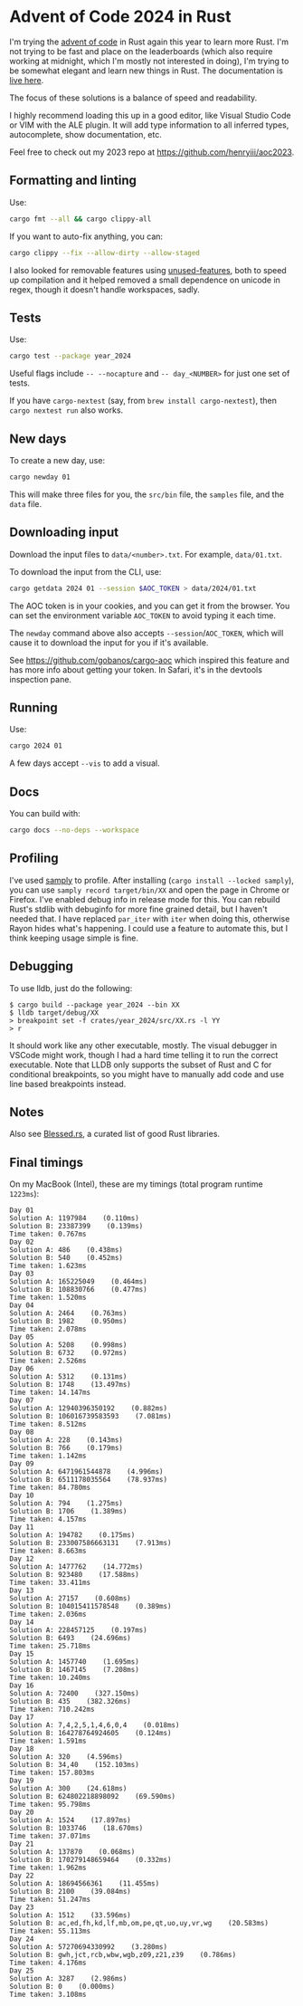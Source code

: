 # Advent of Code 2024 in Rust

I'm trying the [advent of code](https://adventofcode.com/2024) in Rust again this
year to learn more Rust. I'm not trying to be fast and place on the leaderboards
(which also require working at midnight, which I'm mostly not interested in
doing), I'm trying to be somewhat elegant and learn new things in Rust. The
documentation is [live here](https://henryiii.github.io/aoc2024).

The focus of these solutions is a balance of speed and readability.

I highly recommend loading this up in a good editor, like Visual Studio Code or
VIM with the ALE plugin. It will add type information to all inferred types,
autocomplete, show documentation, etc.

Feel free to check out my 2023 repo at <https://github.com/henryiii/aoc2023>.

## Formatting and linting

Use:

```bash
cargo fmt --all && cargo clippy-all
```

If you want to auto-fix anything, you can:

```bash
cargo clippy --fix --allow-dirty --allow-staged
```

I also looked for removable features using
[unused-features](https://crates.io/crates/cargo-unused-features), both to
speed up compilation and it helped removed a small dependence on unicode in
regex, though it doesn't handle workspaces, sadly.

## Tests

Use:

```bash
cargo test --package year_2024
```

Useful flags include `-- --nocapture` and `-- day_<NUMBER>` for just one set of tests.

If you have `cargo-nextest` (say, from `brew install cargo-nextest`), then
`cargo nextest run` also works.

## New days

To create a new day, use:

```bash
cargo newday 01
```

This will make three files for you, the `src/bin` file, the `samples` file, and
the `data` file.

## Downloading input

Download the input files to `data/<number>.txt`. For example, `data/01.txt`.

To download the input from the CLI, use:

```bash
cargo getdata 2024 01 --session $AOC_TOKEN > data/2024/01.txt
```

The AOC token is in your cookies, and you can get it from the browser. You can
set the environment variable `AOC_TOKEN` to avoid typing it each time.

The `newday` command above also accepts `--session`/`AOC_TOKEN`, which will
cause it to download the input for you if it's available.

See <https://github.com/gobanos/cargo-aoc> which inspired this feature and has
more info about getting your token. In Safari, it's in the devtools inspection
pane.

## Running

Use:

```bash
cargo 2024 01
```

A few days accept `--vis` to add a visual.

## Docs

You can build with:

```bash
cargo docs --no-deps --workspace
```

## Profiling

I've used [samply](https://github.com/mstange/samply) to profile. After
installing (`cargo install --locked samply`), you can use `samply record
target/bin/XX` and open the page in Chrome or Firefox. I've enabled debug info
in release mode for this. You can rebuild Rust's stdlib with debuginfo for more
fine grained detail, but I haven't needed that. I have replaced `par_iter` with
`iter` when doing this, otherwise Rayon hides what's happening. I could use a
feature to automate this, but I think keeping usage simple is fine.

## Debugging

To use lldb, just do the following:

```console
$ cargo build --package year_2024 --bin XX
$ lldb target/debug/XX
> breakpoint set -f crates/year_2024/src/XX.rs -l YY
> r
```

It should work like any other executable, mostly. The visual debugger in VSCode
might work, though I had a hard time telling it to run the correct executable.
Note that LLDB only supports the subset of Rust and C for conditional
breakpoints, so you might have to manually add code and use line based
breakpoints instead.

## Notes

Also see [Blessed.rs](https://blessed.rs), a curated list of good Rust libraries.


## Final timings

On my MacBook (Intel), these are my timings (total program runtime `1223ms`):

```
Day 01
Solution A: 1197984    (0.110ms)
Solution B: 23387399    (0.139ms)
Time taken: 0.767ms
Day 02
Solution A: 486    (0.438ms)
Solution B: 540    (0.452ms)
Time taken: 1.623ms
Day 03
Solution A: 165225049    (0.464ms)
Solution B: 108830766    (0.477ms)
Time taken: 1.520ms
Day 04
Solution A: 2464    (0.763ms)
Solution B: 1982    (0.950ms)
Time taken: 2.078ms
Day 05
Solution A: 5208    (0.998ms)
Solution B: 6732    (0.972ms)
Time taken: 2.526ms
Day 06
Solution A: 5312    (0.131ms)
Solution B: 1748    (13.497ms)
Time taken: 14.147ms
Day 07
Solution A: 12940396350192    (0.882ms)
Solution B: 106016739583593    (7.081ms)
Time taken: 8.512ms
Day 08
Solution A: 228    (0.143ms)
Solution B: 766    (0.179ms)
Time taken: 1.142ms
Day 09
Solution A: 6471961544878    (4.996ms)
Solution B: 6511178035564    (78.937ms)
Time taken: 84.780ms
Day 10
Solution A: 794    (1.275ms)
Solution B: 1706    (1.389ms)
Time taken: 4.157ms
Day 11
Solution A: 194782    (0.175ms)
Solution B: 233007586663131    (7.913ms)
Time taken: 8.663ms
Day 12
Solution A: 1477762    (14.772ms)
Solution B: 923480    (17.588ms)
Time taken: 33.411ms
Day 13
Solution A: 27157    (0.608ms)
Solution B: 104015411578548    (0.389ms)
Time taken: 2.036ms
Day 14
Solution A: 228457125    (0.197ms)
Solution B: 6493    (24.696ms)
Time taken: 25.718ms
Day 15
Solution A: 1457740    (1.695ms)
Solution B: 1467145    (7.208ms)
Time taken: 10.240ms
Day 16
Solution A: 72400    (327.150ms)
Solution B: 435    (382.326ms)
Time taken: 710.242ms
Day 17
Solution A: 7,4,2,5,1,4,6,0,4    (0.018ms)
Solution B: 164278764924605    (0.124ms)
Time taken: 1.591ms
Day 18
Solution A: 320    (4.596ms)
Solution B: 34,40    (152.103ms)
Time taken: 157.803ms
Day 19
Solution A: 300    (24.618ms)
Solution B: 624802218898092    (69.590ms)
Time taken: 95.798ms
Day 20
Solution A: 1524    (17.897ms)
Solution B: 1033746    (18.670ms)
Time taken: 37.071ms
Day 21
Solution A: 137870    (0.068ms)
Solution B: 170279148659464    (0.332ms)
Time taken: 1.962ms
Day 22
Solution A: 18694566361    (11.455ms)
Solution B: 2100    (39.084ms)
Time taken: 51.247ms
Day 23
Solution A: 1512    (33.596ms)
Solution B: ac,ed,fh,kd,lf,mb,om,pe,qt,uo,uy,vr,wg    (20.583ms)
Time taken: 55.113ms
Day 24
Solution A: 57270694330992    (3.280ms)
Solution B: gwh,jct,rcb,wbw,wgb,z09,z21,z39    (0.786ms)
Time taken: 4.176ms
Day 25
Solution A: 3287    (2.986ms)
Solution B: 0    (0.000ms)
Time taken: 3.108ms
```
